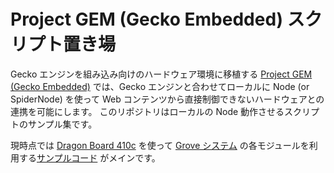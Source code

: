 # Project GEM (Gecko Embedded) スクリプト置き場

Gecko エンジンを組み込み向けのハードウェア環境に移植する [Project GEM (Gecko Embedded)](https://github.com/mozilla-japan/gecko-embedded) では、Gecko エンジンと合わせてローカルに Node (or SpiderNode) を使って Web コンテンツから直接制御できないハードウェアとの連携を可能にします。
このリポジトリはローカルの Node 動作させるスクリプトのサンプル集です。

現時点では [Dragon Board 410c](https://github.com/mozilla-japan/gecko-embedded/wiki/Dragon-Board-410c) を使って [Grove システム](https://github.com/mozilla-japan/gecko-embedded/wiki/Grove) の各モジュールを利用する[サンプルコード](grove-samples) がメインです。
